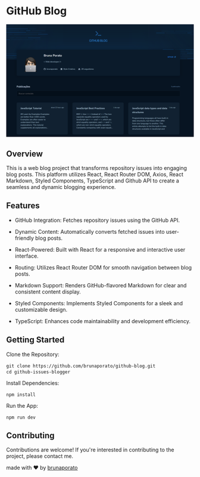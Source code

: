# GitHub Blog

![Printscreen of Github Blog](./src/assets/printscreen.png)

## Overview

This is a web blog project that transforms repository issues into engaging blog posts. This platform utilizes React, React Router DOM, Axios, React Markdown, Styled Components, TypeScript and Github API to create a seamless and dynamic blogging experience.

## Features

- GitHub Integration: Fetches repository issues using the GitHub API.

- Dynamic Content: Automatically converts fetched issues into user-friendly blog posts.

- React-Powered: Built with React for a responsive and interactive user interface.

- Routing: Utilizes React Router DOM for smooth navigation between blog posts.

- Markdown Support: Renders GitHub-flavored Markdown for clear and consistent content display.

- Styled Components: Implements Styled Components for a sleek and customizable design.

- TypeScript: Enhances code maintainability and development efficiency.

## Getting Started

Clone the Repository:

```
git clone https://github.com/brunaporato/github-blog.git
cd github-issues-blogger
```
Install Dependencies:

```
npm install
```
Run the App:

```
npm run dev
```

## Contributing

Contributions are welcome! If you're interested in contributing to the project, please contact me.

<!-- <small> -->

made with ❤️ by  [brunaporato](https://linkedin.com/in/brunaporato)
